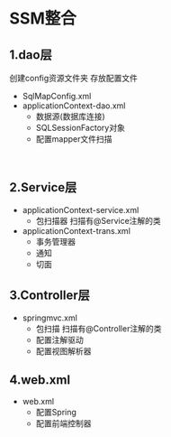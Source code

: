 # SSM整合

## 1.dao层

创建config资源文件夹 存放配置文件

* SqlMapConfig.xml
* applicationContext-dao.xml
  * 数据源(数据库连接)
  * SQLSessionFactory对象
  * 配置mapper文件扫描

​	

## 2.Service层

* applicationContext-service.xml
  * 包扫描器 扫描有@Service注解的类
* applicationContext-trans.xml
  * 事务管理器
  * 通知
  * 切面

## 3.Controller层

* springmvc.xml
  * 包扫描 扫描有@Controller注解的类
  * 配置注解驱动
  * 配置视图解析器

## 4.web.xml

* web.xml
  * 配置Spring
  * 配置前端控制器







